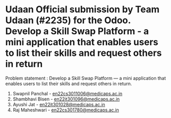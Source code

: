 # Udaan Official submission by Team Udaan (#2235) for the Odoo. Develop a Skill Swap Platform - a mini application that enables users to list their skills and  request others in return
Problem statement : Develop a Skill Swap Platform — a mini application that enables users to list their skills and 
request others in return.
1. Swapnil Panchal - en22cs3011006@medicaps.ac.in
2. Shambhavi Bisen - en22it301096@medicaps.ac.in
3. Ayushi Jat - en22it301028@medicaps.ac.in
4. Raj Maheshwari - en22cs301780@medicaps.ac.in
